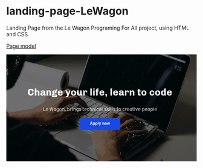 # landing-page-LeWagon

Landing Page from the Le Wagon Programing For All project, using HTML and CSS.

[Page model](https://lewagon.github.io/landing-page/)

[![](pitch.gif)](https://github.com/ventura-v/landing-page-LeWagon/blob/master/index.html)
